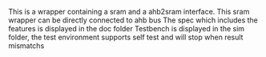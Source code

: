 This is a wrapper containing a sram and a ahb2sram interface. This sram wrapper can be directly connected to ahb bus The spec which includes the features is displayed in the doc folder Testbench is displayed in the sim folder, the test environment supports self test and will stop when result mismatchs
